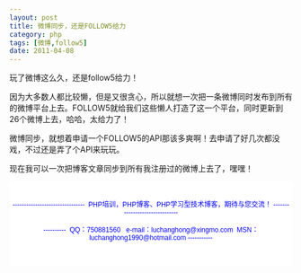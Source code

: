 ```yaml
---
layout: post
title: 微博同步，还是FOLLOW5给力
category: php
tags: [微博,follow5]
date: 2011-04-08
---
```

<p>玩了微博这么久，还是follow5给力！</p>
<p>因为大多数人都比较懒，但是又很贪心，所以就想一次把一条微博同时发布到所有的微博平台上去。FOLLOW5就给我们这些懒人打造了这一个平台，同时更新到26个微博上去，哈哈，太给力了！</p>
<p>微博同步，就想着申请一个FOLLOW5的API那该多爽啊！去申请了好几次都没戏，不过还是弄了个API来玩玩。</p>
<p>现在我可以一次把博客文章同步到所有我注册过的微博上去了，嘿嘿！</p>
<div style="padding-bottom: 5px; background-color: rgb(255,255,255); margin: 0px; padding-left: 5px; padding-right: 5px; font-family: Arial, Verdana, sans-serif; font-size: 12px; padding-top: 5px">
<p style="text-align: center"><span style="color: rgb(0,0,255)"><br />
</span><span style="color: rgb(0,0,255)">--------------------------------&nbsp; PHP培训，PHP博客、PHP学习型技术博客，期待与您交流！ -------------------------------<br />
<br />
----------&nbsp; QQ：750881560&nbsp;&nbsp; e-mail：luchanghong@xingmo.com&nbsp; MSN：luchanghong1990@hotmail.com -----------</span></p>
<p style="text-align: center">&nbsp;</p>
</div>
<p>&nbsp;</p>
